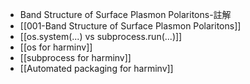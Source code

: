 - Band Structure of Surface Plasmon Polaritons-註解
- [[001-Band Structure of Surface Plasmon Polaritons]]
- [[os.system(...) vs subprocess.run(...)]]
- [[os for harminv]]
- [[subprocess for harminv]]
- [[Automated packaging for harminv]]